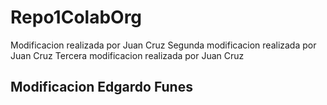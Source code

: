 # Repo1ColabOrg
Modificacion realizada por Juan Cruz
Segunda modificacion realizada por Juan Cruz
Tercera modificacion realizada por Juan Cruz

## Modificacion Edgardo Funes
